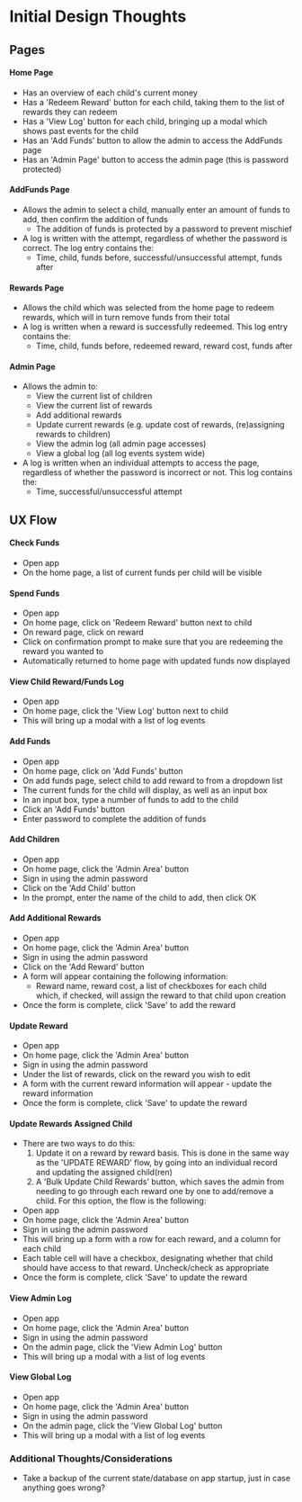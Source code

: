 # Initial Design Thoughts

## Pages

#### Home Page

- Has an overview of each child's current money
- Has a 'Redeem Reward' button for each child, taking them to the list of rewards they can redeem
- Has a 'View Log' button for each child, bringing up a modal which shows past events for the child
- Has an 'Add Funds' button to allow the admin to access the AddFunds page
- Has an 'Admin Page' button to access the admin page (this is password protected)

#### AddFunds Page

- Allows the admin to select a child, manually enter an amount of funds to add, then confirm the addition of funds
  - The addition of funds is protected by a password to prevent mischief
- A log is written with the attempt, regardless of whether the password is correct. The log entry contains the:
  - Time, child, funds before, successful/unsuccessful attempt, funds after

#### Rewards Page

- Allows the child which was selected from the home page to redeem rewards, which will in turn remove funds from their total
- A log is written when a reward is successfully redeemed. This log entry contains the:
  - Time, child, funds before, redeemed reward, reward cost, funds after

#### Admin Page

- Allows the admin to:
  - View the current list of children
  - View the current list of rewards
  - Add additional rewards
  - Update current rewards (e.g. update cost of rewards, (re)assigning rewards to children)
  - View the admin log (all admin page accesses)
  - View a global log (all log events system wide)
- A log is written when an individual attempts to access the page, regardless of whether the password is incorrect or not. This log contains the:
  - Time, successful/unsuccessful attempt

## UX Flow

#### Check Funds

- Open app
- On the home page, a list of current funds per child will be visible

#### Spend Funds

- Open app
- On home page, click on 'Redeem Reward' button next to child
- On reward page, click on reward
- Click on confirmation prompt to make sure that you are redeeming the reward you wanted to
- Automatically returned to home page with updated funds now displayed

#### View Child Reward/Funds Log

- Open app
- On home page, click the 'View Log' button next to child
- This will bring up a modal with a list of log events

#### Add Funds

- Open app
- On home page, click on 'Add Funds' button
- On add funds page, select child to add reward to from a dropdown list
- The current funds for the child will display, as well as an input box
- In an input box, type a number of funds to add to the child
- Click an 'Add Funds' button
- Enter password to complete the addition of funds

#### Add Children

- Open app
- On home page, click the 'Admin Area' button
- Sign in using the admin password
- Click on the 'Add Child' button
- In the prompt, enter the name of the child to add, then click OK

#### Add Additional Rewards

- Open app
- On home page, click the 'Admin Area' button
- Sign in using the admin password
- Click on the 'Add Reward' button
- A form will appear containing the following information:
  - Reward name, reward cost, a list of checkboxes for each child which, if checked, will assign the reward to that child upon creation
- Once the form is complete, click 'Save' to add the reward

#### Update Reward

- Open app
- On home page, click the 'Admin Area' button
- Sign in using the admin password
- Under the list of rewards, click on the reward you wish to edit
- A form with the current reward information will appear - update the reward information
- Once the form is complete, click 'Save' to update the reward


#### Update Rewards Assigned Child

- There are two ways to do this:
  1) Update it on a reward by reward basis. This is done in the same way as the 'UPDATE REWARD' flow, by going into an individual record and updating the assigned child(ren)
  2) A 'Bulk Update Child Rewards' button, which saves the admin from needing to go through each reward one by one to add/remove a child. For this option, the flow is the following:
- Open app
- On home page, click the 'Admin Area' button
- Sign in using the admin password
- This will bring up a form with a row for each reward, and a column for each child
- Each table cell will have a checkbox, designating whether that child should have access to that reward. Uncheck/check as appropriate
- Once the form is complete, click 'Save' to update the reward

#### View Admin Log

- Open app
- On home page, click the 'Admin Area' button
- Sign in using the admin password
- On the admin page, click the 'View Admin Log' button
- This will bring up a modal with a list of log events

#### View Global Log

- Open app
- On home page, click the 'Admin Area' button
- Sign in using the admin password
- On the admin page, click the 'View Global Log' button
- This will bring up a modal with a list of log events

### Additional Thoughts/Considerations

- Take a backup of the current state/database on app startup, just in case anything goes wrong?
